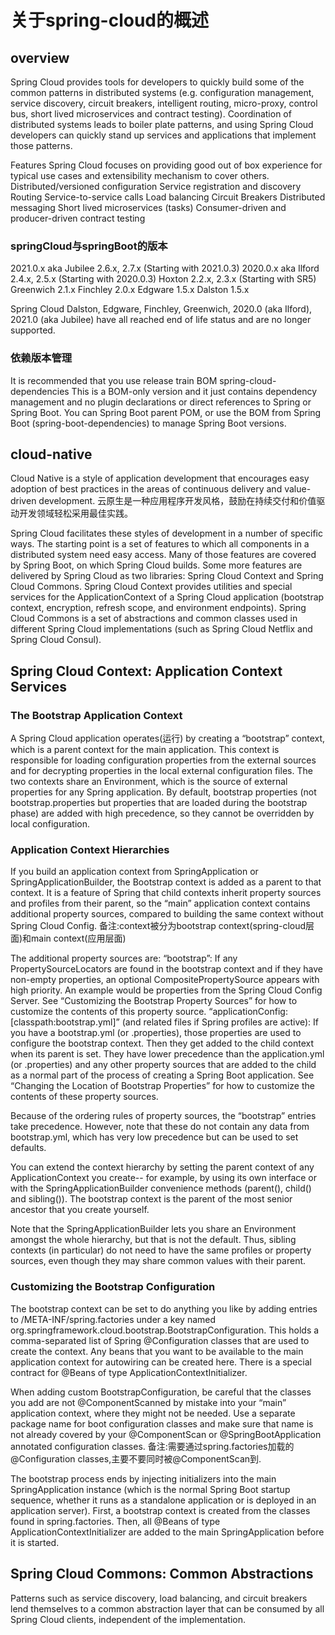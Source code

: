 # 关于spring-cloud的概述

## overview
Spring Cloud provides tools for developers to quickly build some of the common patterns in distributed systems 
(e.g. configuration management, service discovery, circuit breakers, intelligent routing, micro-proxy, control bus, short lived microservices and contract testing).
Coordination of distributed systems leads to boiler plate patterns, and using Spring Cloud developers can quickly stand up services and applications that implement those patterns.

Features
Spring Cloud focuses on providing good out of box experience for typical use cases and extensibility mechanism to cover others.
Distributed/versioned configuration
Service registration and discovery
Routing
Service-to-service calls
Load balancing
Circuit Breakers
Distributed messaging
Short lived microservices (tasks)
Consumer-driven and producer-driven contract testing

### springCloud与springBoot的版本
2021.0.x aka Jubilee	2.6.x, 2.7.x (Starting with 2021.0.3)
2020.0.x aka Ilford	    2.4.x, 2.5.x (Starting with 2020.0.3)
Hoxton	                2.2.x, 2.3.x (Starting with SR5)
Greenwich	            2.1.x
Finchley	            2.0.x
Edgware	                1.5.x
Dalston	                1.5.x

Spring Cloud Dalston, Edgware, Finchley, Greenwich, 2020.0 (aka Ilford), 2021.0 (aka Jubilee) have all reached end of life status and are no longer supported.

### 依赖版本管理
It is recommended that you use release train BOM spring-cloud-dependencies 
This is a BOM-only version and it just contains dependency management and no plugin declarations or direct references to Spring or Spring Boot. 
You can Spring Boot parent POM, or use the BOM from Spring Boot (spring-boot-dependencies) to manage Spring Boot versions.


## cloud-native
Cloud Native is a style of application development that encourages easy adoption of best practices in the areas of continuous delivery and value-driven development.
云原生是一种应用程序开发风格，鼓励在持续交付和价值驱动开发领域轻松采用最佳实践。

Spring Cloud facilitates these styles of development in a number of specific ways. The starting point is a set of features to which all components in a distributed system need easy access.
Many of those features are covered by Spring Boot, on which Spring Cloud builds. 
Some more features are delivered by Spring Cloud as two libraries: Spring Cloud Context and Spring Cloud Commons. 
Spring Cloud Context provides utilities and special services for the ApplicationContext of a Spring Cloud application (bootstrap context, encryption, refresh scope, and environment endpoints). 
Spring Cloud Commons is a set of abstractions and common classes used in different Spring Cloud implementations (such as Spring Cloud Netflix and Spring Cloud Consul).

## Spring Cloud Context: Application Context Services

### The Bootstrap Application Context
A Spring Cloud application operates(运行) by creating a “bootstrap” context, which is a parent context for the main application.
This context is responsible for loading configuration properties from the external sources and for decrypting properties in the local external configuration files.
The two contexts share an Environment, which is the source of external properties for any Spring application. 
By default, bootstrap properties (not bootstrap.properties but properties that are loaded during the bootstrap phase) are added with high precedence, so they cannot be overridden by local configuration.

### Application Context Hierarchies
If you build an application context from SpringApplication or SpringApplicationBuilder, the Bootstrap context is added as a parent to that context. 
It is a feature of Spring that child contexts inherit property sources and profiles from their parent, so the “main” application context contains additional property sources, compared to building the same context without Spring Cloud Config.
备注:context被分为bootstrap context(spring-cloud层面)和main context(应用层面)

The additional property sources are:
“bootstrap”: If any PropertySourceLocators are found in the bootstrap context and if they have non-empty properties, an optional CompositePropertySource appears with high priority. 
    An example would be properties from the Spring Cloud Config Server.
    See “Customizing the Bootstrap Property Sources” for how to customize the contents of this property source.
“applicationConfig: [classpath:bootstrap.yml]” (and related files if Spring profiles are active): If you have a bootstrap.yml (or .properties), those properties are used to configure the bootstrap context. 
    Then they get added to the child context when its parent is set. 
    They have lower precedence than the application.yml (or .properties) and any other property sources that are added to the child as a normal part of the process of creating a Spring Boot application. 
    See “Changing the Location of Bootstrap Properties” for how to customize the contents of these property sources.

Because of the ordering rules of property sources, the “bootstrap” entries take precedence. 
However, note that these do not contain any data from bootstrap.yml, which has very low precedence but can be used to set defaults.

You can extend the context hierarchy by setting the parent context of any ApplicationContext you create--
for example, by using its own interface or with the SpringApplicationBuilder convenience methods (parent(), child() and sibling()). 
The bootstrap context is the parent of the most senior ancestor that you create yourself. 

Note that the SpringApplicationBuilder lets you share an Environment amongst the whole hierarchy, but that is not the default. 
Thus, sibling contexts (in particular) do not need to have the same profiles or property sources, even though they may share common values with their parent.

### Customizing the Bootstrap Configuration
The bootstrap context can be set to do anything you like by adding entries to /META-INF/spring.factories under a key named org.springframework.cloud.bootstrap.BootstrapConfiguration. 
This holds a comma-separated list of Spring @Configuration classes that are used to create the context. 
Any beans that you want to be available to the main application context for autowiring can be created here. 
There is a special contract for @Beans of type ApplicationContextInitializer. 

When adding custom BootstrapConfiguration, be careful that the classes you add are not @ComponentScanned by mistake into your “main” application context, where they might not be needed. 
Use a separate package name for boot configuration classes and make sure that name is not already covered by your @ComponentScan or @SpringBootApplication annotated configuration classes.
备注:需要通过spring.factories加载的@Configuration classes,主要不要同时被@ComponentScan到.

The bootstrap process ends by injecting initializers into the main SpringApplication instance (which is the normal Spring Boot startup sequence, whether it runs as a standalone application or is deployed in an application server). 
First, a bootstrap context is created from the classes found in spring.factories. 
Then, all @Beans of type ApplicationContextInitializer are added to the main SpringApplication before it is started.


## Spring Cloud Commons: Common Abstractions

Patterns such as service discovery, load balancing, and circuit breakers lend themselves to a common abstraction layer that can be consumed by all Spring Cloud clients, independent of the implementation.